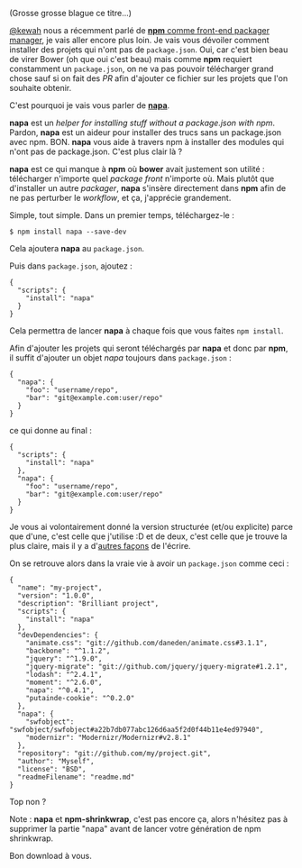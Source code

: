 (Grosse grosse blague ce titre...)

[@kewah](https://twitter.com/kewah) nous a récemment parlé de [**npm** comme front-end packager manager](/posts/frontend/npm-comme-package-manager-pour-le-front-end/), je vais aller encore plus loin. Je vais vous dévoiler comment installer des projets qui n'ont pas de `package.json`. Oui, car c'est bien beau de virer Bower (oh que oui c'est beau) mais comme **npm** requiert constamment un `package.json`, on ne va pas pouvoir télécharger grand chose sauf si on fait des _PR_ afin d'ajouter ce fichier sur les projets que l'on souhaite obtenir.

C'est pourquoi je vais vous parler de [**napa**](https://github.com/shama/napa).

**napa** est un _helper for installing stuff without a package.json with npm_. Pardon, **napa** est un aideur pour installer des trucs sans un package.json avec npm. BON. **napa** vous aide à travers npm à installer des modules qui n'ont pas de package.json. C'est plus clair là ?

**napa** est ce qui manque à **npm** où **bower** avait justement son utilité : télécharger n'importe quel _package_ _front_ n'importe où. Mais plutôt que d'installer un autre _packager_, **napa** s'insère directement dans **npm** afin de ne pas perturber le _workflow_, et ça, j'apprécie grandement.

Simple, tout simple. Dans un premier temps, téléchargez-le :

```
$ npm install napa --save-dev
```

Cela ajoutera **napa** au `package.json`.

Puis dans `package.json`, ajoutez :

```
{
  "scripts": {
    "install": "napa"
  }
}
```

Cela permettra de lancer **napa** à chaque fois que vous faites `npm install`.

Afin d'ajouter les projets qui seront téléchargés par **napa** et donc par **npm**, il suffit d'ajouter un objet _napa_ toujours dans `package.json` :

```
{
  "napa": {
    "foo": "username/repo",
    "bar": "git@example.com:user/repo"
  }
}
```

ce qui donne au final :

```
{
  "scripts": {
    "install": "napa"
  },
  "napa": {
    "foo": "username/repo",
    "bar": "git@example.com:user/repo"
  }
}
```

Je vous ai volontairement donné la version structurée (et/ou explicite) parce que d'une, c'est celle que j'utilise :D et de deux, c'est celle que je trouve la plus claire, mais il y a d'[autres façons](https://github.com/shama/napa#want-to-name-the-package-something-else) de l'écrire.

On se retrouve alors dans la vraie vie à avoir un `package.json` comme ceci :

```
{
  "name": "my-project",
  "version": "1.0.0",
  "description": "Brilliant project",
  "scripts": {
    "install": "napa"
  },
  "devDependencies": {
    "animate.css": "git://github.com/daneden/animate.css#3.1.1",
    "backbone": "^1.1.2",
    "jquery": "^1.9.0",
    "jquery-migrate": "git://github.com/jquery/jquery-migrate#1.2.1",
    "lodash": "^2.4.1",
    "moment": "^2.6.0",
    "napa": "^0.4.1",
    "putainde-cookie": "^0.2.0"
  },
  "napa": {
    "swfobject": "swfobject/swfobject#a22b7db077abc126d6aa5f2d0f44b11e4ed97940",
    "modernizr": "Modernizr/Modernizr#v2.8.1"
  },
  "repository": "git://github.com/my/project.git",
  "author": "Myself",
  "license": "BSD",
  "readmeFilename": "readme.md"
}
```

Top non ?

Note : **napa** et **npm-shrinkwrap**, c'est pas encore ça, alors n'hésitez pas à supprimer la partie "napa" avant de lancer votre génération de npm shrinkwrap.

Bon download à vous.

